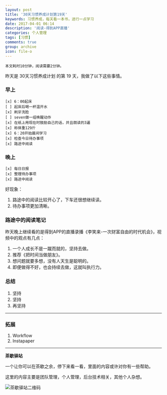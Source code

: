 ```yaml
---
layout: post
title: '30天习惯养成计划第19天'
keywords: 习惯养成，每天看一本书，进行一点学习
date: 2017-04-01 06:14
description: '阅读-得到APP直播'
categories: 个人管理
tags: [习惯]
comments: true
group: archive
icon: file-o
---
```


	本文耗时10分钟，阅读需要2分钟。

<!--more-->

昨天是 30天习惯养成计划 的第 19 天，我做了以下这些事情。

### 早上 ###

	[x] 6：00起床
	[ ] 起床后喝一杯温开水
	[x] 刷牙洗脸
	[ ] seven做一组唤醒动作
	[x] 在纸上用现在时鼓励自己的话，并且朗读的3遍
	[x] 称体重129斤
	[x] 6：20开始晨间学习
	[x] 检查今日待办事项
	[x] 路途中阅读

### 晚上 ###

	[x] 每日日报
	[x] 整理待办事项
	[x] 路途中阅读

好现象：

1. 路途中的阅读比较开心了，下车还很想继续读。
2. 待办事项更加清晰。

### 路途中的阅读笔记 ###

昨天晚上继续看的是得到APP的直播录播《李笑来-一次财富自由的时代机会》，视频中的观点有几点：

1. 一个人成长不是一蹴而就的，坚持去做。
2. 推荐《把时间当做朋友》。
3. 想问题就要多想，没有人天生是聪明的。
4. 即便做得不好，也会持续去做，这就叫执行力。

### 总结 ###

1. 坚持
2. 坚持
3. 再坚持

----

### 拓展 ###

1. Workflow
2. Instapaper

----

**茶歇驿站**

一个让你可以在茶歇之余，停下来看一看，里面的内容或许对你有一些帮助。

这里的内容主要是团队管理，个人管理，后台技术相关，其他个人杂想。

![茶歇驿站二维码](http://ww4.sinaimg.cn/large/824dcde4gw1f358o5j022j20by0bywf8.jpg)
